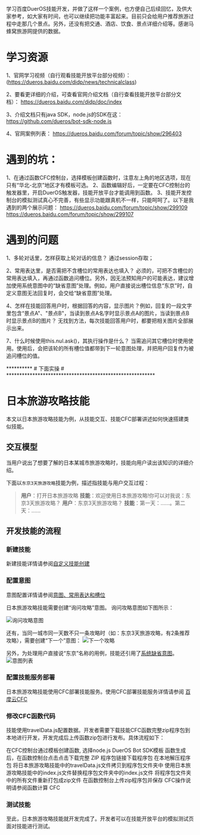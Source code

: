 学习百度DuerOS技能开发，并做了这样一个案例，也方便自己后续回忆，及供大家参考，如大家有时间，也可以继续把功能丰富起来。目前只会给用户推荐旅游过程中走那几个景点。另外，还没有把交通、酒店、饮食、景点详细介绍等。感谢马蜂窝旅游网提供的数据。

# 学习资源

1、官网学习视频（自行观看技能开放平台部分视频）：
(https://dueros.baidu.com/didp/news/technicalclass)

2、要看更详细的介绍，可查看官网介绍文档（自行查看技能开放平台部分文档）：
https://dueros.baidu.com/didp/doc/index

3、介绍文档只有java SDK，node.js的SDK在这：
https://github.com/dueros/bot-sdk-node.js

4、官网案例列表：
https://dueros.baidu.com/forum/topic/show/296403

# 遇到的坑：
1、在通过函数CFC控制台，选择模板创建函数时，注意左上角的地区选项，现在只有“华北-北京”地区才有模板可选。
2、函数编辑好后，一定要在CFC控制台的触发器里，开启DuerOS触发器，技能开放平台才能调用到函数。
3、技能开发控制台的模拟测试真心不完善，有些显示功能跟真机不一样，只能呵呵了。以下是我遇到的两个展示问题：
    https://dueros.baidu.com/forum/topic/show/299109
    https://dueros.baidu.com/forum/topic/show/299107

# 遇到的问题

1、多轮对话里，怎样获取上轮对话的信息？
	  通过session存取；
    
2、常用表达里，是否需把不含槽位的常用表达也填入？
	  必须的，可把不含槽位的常用表达填入，再通过函数追问槽位。另外，因无法预知用户的可能表达，建议增加使用系统意图中的“缺省意图”处理。例如，用户直接说出槽位信息“东京”时，自定义意图无法回复时，会交给“缺省意图”处理。
    
4、怎样在技能回答用户时，根据回答的内容，显示图片？例如，回复的一段文字里包含“景点A"、"景点B"，当读到景点A名字时显示景点A的图片，当读到景点B时显示景点B的图片？
    无找到方法，每次技能回答用户时，都要把相关图片全部展示出来。	
    
7、什么时候使用this.nul.ask()，其执行操作是什么？
	  当需追问其它槽位时使用使用。使用后，会把该轮的所有槽位值都带到下一轮意图处理，并把用户回复作为被追问槽位的值。 
    
    
********** # 下面实操 # *********************************************************

# 日本旅游攻略技能

本文以日本旅游攻略技能为例，从技能交互、技能CFC部署讲述如何快速搭建类似技能。


## 交互模型

当用户说出了想要了解的日本某城市旅游攻略时，技能向用户读出该知识的详细介绍。

下面以`东京3天旅游攻略`技能为例，描述指技能与用户交互过程：

>**用户**：打开日本旅游攻略
>**技能**：欢迎使用日本旅游攻略!你可以对我说：东京3天旅游攻略？
>**用户**：东京3天旅游攻略？
>**技能**：第一天：……。第二天：……

## 开发技能的流程
### 新建技能

新建技能详情请参阅[自定义技能创建](https://dueros.baidu.com/didp/doc/dueros-bot-platform/dbp-custom/create-custom-skill_markdown)
### 配置意图

意图配置详情请参阅[意图、常用表达和槽位](https://dueros.baidu.com/didp/doc/dueros-bot-platform/dbp-nlu/intents_markdown)

日本旅游攻略技能需要创建“询问攻略”意图。
询问攻略意图如下图所示：

![询问攻略意图](http://dbp-resource.gz.bcebos.com/29117267-ae07-aa1c-f110-e579fa6d2fb7/%E5%BE%AE%E4%BF%A1%E6%88%AA%E5%9B%BE_20190116211651.png?authorization=bce-auth-v1%2Fa4d81bbd930c41e6857b989362415714%2F2019-01-16T13%3A30%3A39Z%2F-1%2F%2Fdeb44be288e93800049bb54bd8642c1967fe8af120c33818245e639b581beb3c)

还有，当同一城市同一天数不只一条攻略时（如：东京3天旅游攻略，有2条推荐攻略），需要创建“下一个”意图：
![下一个攻略](http://dbp-resource.gz.bcebos.com/29117267-ae07-aa1c-f110-e579fa6d2fb7/%E5%BE%AE%E4%BF%A1%E6%88%AA%E5%9B%BE_20190116211725.png?authorization=bce-auth-v1%2Fa4d81bbd930c41e6857b989362415714%2F2019-01-16T13%3A30%3A39Z%2F-1%2F%2F28b792ec0c1d38fbaefd6987020de09ace7c25e8bf78429ea4438e16c2a1f224)

另外，为处理用户直接说“东京”名称的用例，技能还引用了[系统缺省意图](https://developer.dueros.baidu.com/didp/doc/dueros-bot-platform/dbp-nlu/defaultIntent_markdown)。
![意图列表](http://dbp-resource.gz.bcebos.com/29117267-ae07-aa1c-f110-e579fa6d2fb7/%E5%BE%AE%E4%BF%A1%E6%88%AA%E5%9B%BE_20190116212136.png?authorization=bce-auth-v1%2Fa4d81bbd930c41e6857b989362415714%2F2019-01-16T13%3A30%3A39Z%2F-1%2F%2Fb0cea63fe453ab2f9b69fe1ec6e1effb3bfd3b86cde1ca73e250726ccb3ea2ff)

### 配置技能服务部署

日本旅游攻略技能使用CFC部署技能服务。使用CFC部署技能服务详情请参阅 [百度云CFC](https://dueros.baidu.com/didp/doc/dueros-bot-platform/dbp-deploy/cfc-deploy_markdown)

### 修改CFC函数代码
技能使用travelData.js配置数据。开发者需要下载技能CFC函数完整zip程序包到本地进行开发，开发完成后上传函数zip包进行发布。具体流程如下：

在CFC控制台通过模板创建函数, 选择node.js DuerOS Bot SDK模板
函数生成后，在函数控制台点击点击下载完整 ZIP 程序包链接下载程序包
在本地解压程序包
将日本旅游攻略技能中的travelData.js文件拷贝到程序包文件夹中
使用日本旅游攻略技能中的index.js文件替换程序包文件夹中的index.js文件
将程序包文件夹中的所有文件重新打包成zip文件
在函数控制台上传zip程序包并保存
CFC操作说明请参阅函数计算 CFC

### 测试技能
至此，日本旅游攻略技能就开发完成了。开发者可以在技能开放平台的模拟测试页面对技能进行测试。

